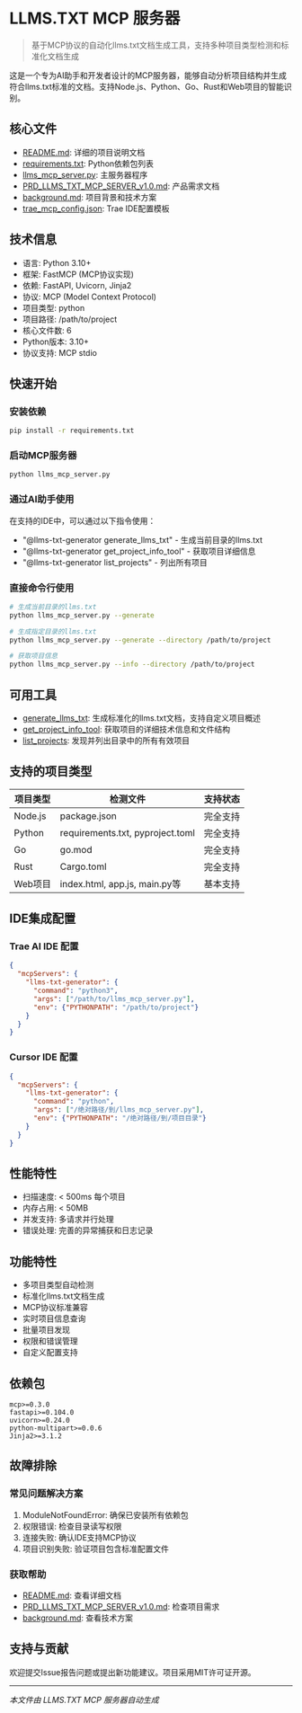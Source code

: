 # LLMS.TXT MCP 服务器

> 基于MCP协议的自动化llms.txt文档生成工具，支持多种项目类型检测和标准化文档生成

这是一个专为AI助手和开发者设计的MCP服务器，能够自动分析项目结构并生成符合llms.txt标准的文档。支持Node.js、Python、Go、Rust和Web项目的智能识别。

## 核心文件

- [README.md](README.md): 详细的项目说明文档
- [requirements.txt](requirements.txt): Python依赖包列表
- [llms_mcp_server.py](llms_mcp_server.py): 主服务器程序
- [PRD_LLMS_TXT_MCP_SERVER_v1.0.md](PRD_LLMS_TXT_MCP_SERVER_v1.0.md): 产品需求文档
- [background.md](background.md): 项目背景和技术方案
- [trae_mcp_config.json](trae_mcp_config.json): Trae IDE配置模板

## 技术信息

- 语言: Python 3.10+
- 框架: FastMCP (MCP协议实现)
- 依赖: FastAPI, Uvicorn, Jinja2
- 协议: MCP (Model Context Protocol)
- 项目类型: python
- 项目路径: /path/to/project
- 核心文件数: 6
- Python版本: 3.10+
- 协议支持: MCP stdio

## 快速开始

### 安装依赖
```bash
pip install -r requirements.txt
```

### 启动MCP服务器
```bash
python llms_mcp_server.py
```

### 通过AI助手使用
在支持的IDE中，可以通过以下指令使用：
- "@llms-txt-generator generate_llms_txt" - 生成当前目录的llms.txt
- "@llms-txt-generator get_project_info_tool" - 获取项目详细信息
- "@llms-txt-generator list_projects" - 列出所有项目

### 直接命令行使用
```bash
# 生成当前目录的llms.txt
python llms_mcp_server.py --generate

# 生成指定目录的llms.txt
python llms_mcp_server.py --generate --directory /path/to/project

# 获取项目信息
python llms_mcp_server.py --info --directory /path/to/project
```

## 可用工具

- [generate_llms_txt](): 生成标准化的llms.txt文档，支持自定义项目概述
- [get_project_info_tool](): 获取项目的详细技术信息和文件结构
- [list_projects](): 发现并列出目录中的所有有效项目

## 支持的项目类型

| 项目类型 | 检测文件 | 支持状态 |
|----------|----------|----------|
| Node.js | package.json | 完全支持 |
| Python | requirements.txt, pyproject.toml | 完全支持 |
| Go | go.mod | 完全支持 |
| Rust | Cargo.toml | 完全支持 |
| Web项目 | index.html, app.js, main.py等 | 基本支持 |

## IDE集成配置

### Trae AI IDE 配置
```json
{
  "mcpServers": {
    "llms-txt-generator": {
      "command": "python3",
      "args": ["/path/to/llms_mcp_server.py"],
      "env": {"PYTHONPATH": "/path/to/project"}
    }
  }
}
```

### Cursor IDE 配置
```json
{
  "mcpServers": {
    "llms-txt-generator": {
      "command": "python",
      "args": ["/绝对路径/到/llms_mcp_server.py"],
      "env": {"PYTHONPATH": "/绝对路径/到/项目目录"}
    }
  }
}
```

## 性能特性

- 扫描速度: < 500ms 每个项目
- 内存占用: < 50MB
- 并发支持: 多请求并行处理
- 错误处理: 完善的异常捕获和日志记录

## 功能特性

- 多项目类型自动检测
- 标准化llms.txt文档生成
- MCP协议标准兼容
- 实时项目信息查询
- 批量项目发现
- 权限和错误管理
- 自定义配置支持

## 依赖包

```
mcp>=0.3.0
fastapi>=0.104.0
uvicorn>=0.24.0
python-multipart>=0.0.6
Jinja2>=3.1.2
```

## 故障排除

### 常见问题解决方案
1. ModuleNotFoundError: 确保已安装所有依赖包
2. 权限错误: 检查目录读写权限
3. 连接失败: 确认IDE支持MCP协议
4. 项目识别失败: 验证项目包含标准配置文件

### 获取帮助
- [README.md](README.md): 查看详细文档
- [PRD_LLMS_TXT_MCP_SERVER_v1.0.md](PRD_LLMS_TXT_MCP_SERVER_v1.0.md): 检查项目需求
- [background.md](background.md): 查看技术方案

## 支持与贡献

欢迎提交Issue报告问题或提出新功能建议。项目采用MIT许可证开源。

---
*本文件由 LLMS.TXT MCP 服务器自动生成*
